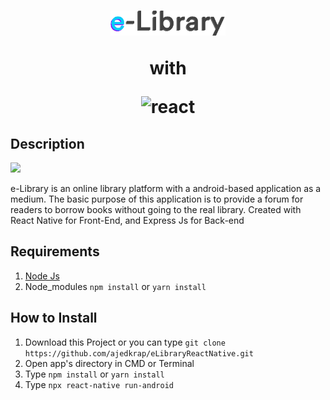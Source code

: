 <h1 align="center" > 
<img height="40" src="https://raw.githubusercontent.com/ajedkrap/library-react/master/logo.png" alt="logo">
<p>with</p> 
<img height="80" src="https://res.cloudinary.com/practicaldev/image/fetch/s--LS4X9NFz--/c_limit%2Cf_auto%2Cfl_progressive%2Cq_auto%2Cw_880/https://pagepro.co/blog/wp-content/uploads/2020/03/react-native-logo-884x1024.png" alt="react">
</h1>


## Description
[![](https://img.shields.io/badge/React--Native-v0.62.2-blue)](https://github.com/facebook/react-native)
<div />
e-Library is an online library platform with a android-based application as a medium. The basic purpose of this application is to provide a forum for readers to borrow books without going to the real library. Created with React Native for Front-End, and Express Js for Back-end

<p align='justify'></p>

## Requirements

1. <a href="https://nodejs.org/en/download/">Node Js</a>
2. Node_modules `npm install` or `yarn install`

## How to Install

1. Download this Project or you can type `git clone https://github.com/ajedkrap/eLibraryReactNative.git`
2. Open app's directory in CMD or Terminal
3. Type `npm install` or `yarn install`
4. Type `npx react-native run-android`
